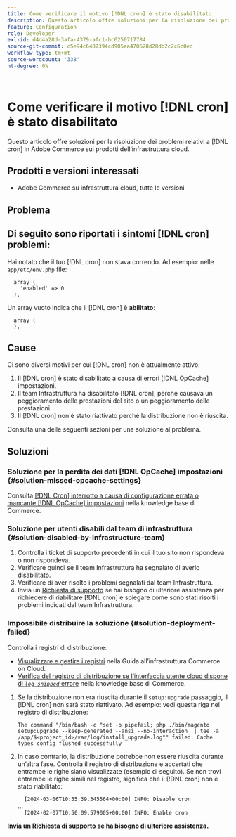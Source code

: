 ```yaml
---
title: Come verificare il motivo [!DNL cron] è stato disabilitato
description: Questo articolo offre soluzioni per la risoluzione dei problemi relativi ai cron in Adobe Commerce sui prodotti dell’infrastruttura cloud.
feature: Configuration
role: Developer
exl-id: d4d4a28d-3afa-4379-afc1-bc6250717784
source-git-commit: c5e94c6407394cd905ea470628d28db2c2c6c0ed
workflow-type: tm+mt
source-wordcount: '338'
ht-degree: 0%

---
```


# Come verificare il motivo [!DNL cron] è stato disabilitato

Questo articolo offre soluzioni per la risoluzione dei problemi relativi a [!DNL cron] in Adobe Commerce sui prodotti dell’infrastruttura cloud.

## Prodotti e versioni interessati

* Adobe Commerce su infrastruttura cloud, tutte le versioni

## Problema

## Di seguito sono riportati i sintomi [!DNL cron] problemi:

Hai notato che il tuo [!DNL cron] non stava correndo.
Ad esempio: nelle `app/etc/env.php` file:

```'cron' =>
  array (
    'enabled' => 0
  ),
```

Un array vuoto indica che il [!DNL cron] è **abilitato**:

```'cron' =>
  array (
  ),
```

## Cause

Ci sono diversi motivi per cui [!DNL cron] non è attualmente attivo:

1. Il [!DNL cron] è stato disabilitato a causa di errori [!DNL OpCache] impostazioni.
1. Il team Infrastruttura ha disabilitato [!DNL cron], perché causava un peggioramento delle prestazioni del sito o un peggioramento delle prestazioni.
1. Il [!DNL cron] non è stato riattivato perché la distribuzione non è riuscita.

Consulta una delle seguenti sezioni per una soluzione al problema.

## Soluzioni

### Soluzione per la perdita dei dati [!DNL OpCache] impostazioni {#solution-missed-opcache-settings}

Consulta [[!DNL Cron] interrotto a causa di configurazione errata o mancante [!DNL OpCache] impostazioni](https://experienceleague.adobe.com/en/docs/commerce-knowledge-base/kb/troubleshooting/miscellaneous/crons-blocked-running-missing-opache-settings) nella knowledge base di Commerce.

### Soluzione per utenti disabili dal team di infrastruttura {#solution-disabled-by-infrastructure-team}

1. Controlla i ticket di supporto precedenti in cui il tuo sito non rispondeva o non rispondeva.
1. Verificare quindi se il team Infrastruttura ha segnalato di averlo disabilitato.
1. Verificare di aver risolto i problemi segnalati dal team Infrastruttura.
1. Invia un [Richiesta di supporto](https://experienceleague.adobe.com/en/docs/commerce-knowledge-base/kb/help-center-guide/magento-help-center-user-guide#support-tickets) se hai bisogno di ulteriore assistenza per richiedere di riabilitare [!DNL cron] e spiegare come sono stati risolti i problemi indicati dal team Infrastruttura.

### Impossibile distribuire la soluzione {#solution-deployment-failed}

Controlla i registri di distribuzione:

* [Visualizzare e gestire i registri](https://experienceleague.adobe.com/en/docs/commerce-cloud-service/user-guide/develop/test/log-locations) nella Guida all’infrastruttura Commerce on Cloud.
* [Verifica del registro di distribuzione se l’interfaccia utente cloud dispone di *`log snipped`* errore](https://experienceleague.adobe.com/en/docs/commerce-knowledge-base/kb/troubleshooting/miscellaneous/checking-deployment-log-if-the-cloud-ui-shows-log-snipped-error) nella knowledge base di Commerce.

1. Se la distribuzione non era riuscita durante il `setup:upgrade` passaggio, il [!DNL cron] non sarà stato riattivato.
Ad esempio: vedi questa riga nel registro di distribuzione:

   ```The command "/bin/bash -c "set -o pipefail; php ./bin/magento setup:upgrade --keep-generated --ansi --no-interaction  | tee -a /app/$<project_id>/var/log/install_upgrade.log"" failed. Cache types config flushed successfully```

1. In caso contrario, la distribuzione potrebbe non essere riuscita durante un’altra fase. Controlla il registro di distribuzione e accertati che entrambe le righe siano visualizzate (esempio di seguito). Se non trovi entrambe le righe simili nel registro, significa che il [!DNL cron] non è stato riabilitato:

   ```  [2024-03-06T10:55:39.345564+00:00] INFO: Disable cron```<br>
...<br>
   ```  [2024-02-07T10:50:09.579005+00:00] INFO: Enable cron```

**Invia un [Richiesta di supporto](https://experienceleague.adobe.com/en/docs/commerce-knowledge-base/kb/help-center-guide/magento-help-center-user-guide#support-tickets) se ha bisogno di ulteriore assistenza.**
